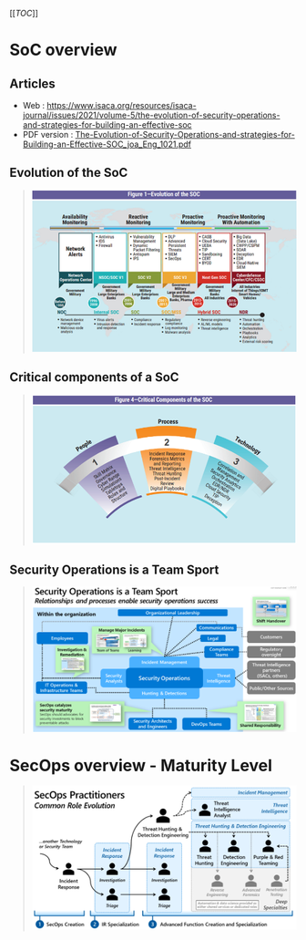 [[_TOC_]]

# SoC overview
## Articles
* Web : https://www.isaca.org/resources/isaca-journal/issues/2021/volume-5/the-evolution-of-security-operations-and-strategies-for-building-an-effective-soc
* PDF version : [The-Evolution-of-Security-Operations-and-strategies-for-Building-an-Effective-SOC_joa_Eng_1021.pdf](/.attachments/The-Evolution-of-Security-Operations-and-strategies-for-Building-an-Effective-SOC_joa_Eng_1021-ace45cb7-c3e9-476d-9798-77d23703f866.pdf)

## Evolution of the SoC
>![image.png](/.attachments/image-1a210279-a1e1-415f-9893-709fd444b9cb.png)

## Critical components of a SoC
>![image.png](/.attachments/image-d9476737-8d28-4dde-a50c-4f8345db731b.png)

## Security Operations is a Team Sport
> ![image.png](/.attachments/image-3e09799e-cdfe-4a41-b3b7-bd4a1fc6ad88.png)

# SecOps overview - Maturity Level
> ![image.png](/.attachments/image-9287e4f9-ae2d-4213-a50a-03ab33d895a9.png)
